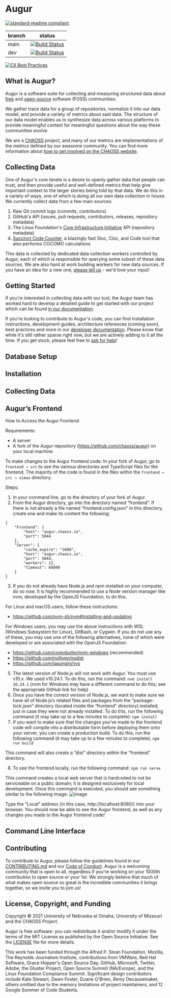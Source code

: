 # Augur

[![standard-readme compliant](https://img.shields.io/badge/standard--readme-OK-green.svg?style=flat-square)](https://github.com/RichardLitt/standard-readme)


branch | status
   --- | ---
  main | [![Build Status](https://travis-ci.com/chaoss/augur.svg?branch=main)](https://travis-ci.com/chaoss/augur)
   dev | [![Build Status](https://travis-ci.com/chaoss/augur.svg?branch=dev)](https://travis-ci.com/chaoss/augur)


[![CII Best Practices](https://bestpractices.coreinfrastructure.org/projects/2788/badge)](https://bestpractices.coreinfrastructure.org/projects/2788)

## What is Augur?

Augur is a software suite for collecting and measuring structured data
about [free](https://www.fsf.org/about/) and [open-source](https://opensource.org/docs/osd) software (FOSS) communities.

We gather trace data for a group of repositories, normalize
it into our data model, and provide a variety of metrics about said
data. The structure of our data model enables us to synthesize data
across various platforms to provide meaningful context for meaningful
questions about the way these communities evolve.

We are a [CHAOSS](https://chaoss.community) project, and many of our
metrics are implementations of the metrics defined by our awesome community. You
can find more information about [how to get involved on the CHAOSS website](https://chaoss.community/participate/).

## Collecting Data

One of Augur's core tenets is a desire to openly gather data that people can trust, and then provide useful and well-defined metrics that help give important context to the larger stories being told by that data. We do this in a variety of ways, one of which is doing all our own data collection in house. We currently collect data from a few main sources:

1. Raw Git commit logs (commits, contributors)
2. GitHub's API (issues, pull requests, contributors, releases, repository metadata)
3. The Linux Foundation's [Core Infrastructure Initiative](https://www.coreinfrastructure.org/) API (repository metadata)
4. [Succinct Code Counter](https://github.com/boyter/scc), a blazingly fast Sloc, Cloc, and Code tool that also performs COCOMO calculations

This data is collected by dedicated data collection workers controlled by Augur, each of which is responsible for querying some subset of these data sources. We are also hard at work building workers for new data sources. If you have an idea for a new one, [please tell us](https://github.com/chaoss/augur/issues/new?template=feature_request.md) - we'd love your input!


## Getting Started

If you're interested in collecting data with our tool, the Augur team has worked hard to develop a detailed guide to get started with our project which can be found [in our documentation](https://oss-augur.readthedocs.io/en/main/getting-started/toc.html).

If you're looking to contribute to Augur's code, you can find installation instructions, development guides, architecture references (coming soon), best practices and more in our [developer documentation](https://oss-augur.readthedocs.io/en/main/development-guide/toc.html). Please know that while it's still rather sparse right now,
but we are actively adding to it all the time. If you get stuck, please feel free to [ask for help](https://github.com/chaoss/augur/issues/new)!

## Database Setup

## Installation 

## Collecting Data

## Augur’s Frontend

How to Access the Augur Frontend

Requirements:
   - A server
   - A fork of the Augur repository (https://github.com/chaoss/augur) on your local machine

To make changes to the Augur frontend code:
In your fork of Augur, go to `frontend → src` to see the various directories and TypeScript files for the frontend.  The majority of the code is found in the files within the `frontend → src → views` directory.

Steps:
   1. In your command line, go to the directory of your fork of Augur.
   2. From the Augur directory, go into the directory named “frontend”. If there is not already a file named “frontend.config.json” in this directory, create one and make its content the following:
```
{
    "Frontend": {
        "host": "augur.chaoss.io",
        "port": 5044
    },
    "Server": {
        "cache_expire": "3600",
        "host": "augur.chaoss.io",
        "port": 5044,
        "workers": 12,
        "timeout": 60000
    }
}
```

   3. If you do not already have Node.js and npm installed on your computer, do so now.  It is highly recommended to use a Node version manager like nvm, developed by the OpenJS Foundation, to do this.

   For Linux and macOS users, follow these instructions:
   - https://github.com/nvm-sh/nvm#installing-and-updating

   For Windows users, you may use the above instructions with WSL (Windows Subsystem for Linux), GitBash, or Cygwin.  If you do not use any of these, you may use one of the following alternatives, none of which were developed or are associated with the OpenJS Foundation:
   - https://github.com/coreybutler/nvm-windows (recommended)
   - https://github.com/nullivex/nodist
   - https://github.com/jasongin/nvs
   5. The latest version of Node.js will not work with Augur.  You must use v10.x.  We used v10.24.1. To do this, run the command:  `nvm install 10.24.1` (nvm for Windows may have a different command to do this; see the appropriate GitHub link for help)
   6. Once you have the correct version of Node.js, we want to make sure we have all of Node.js’s related files and packages from the “package-lock.json” directory (located inside the “frontend” directory) installed, just in case they were not already installed.  To do this, run the following command (it may take up to a few minutes to complete):  `npm install`
   7. If you want to make sure that the changes you’ve made to the frontend code will compile into a distributable form before deploying them onto your server, you can create a production build.  To do this, run the following command (it may take up to a few minutes to complete):  `npm run build`
   
   This command will also create a “dist” directory within the “frontend” directory.
   
   8. To see the frontend locally, run the following command:  `npm run serve`

   This command creates a local web server that is hardcoded to not be serviceable on a public domain; it is designed exclusively for local development.  Once this command is  executed, you should see something similar to the following image:
   ![image](https://user-images.githubusercontent.com/70217139/144942802-44502075-0552-4237-94eb-ce00da490f7e.png)
   
   Type the “Local” address (in this case, http://localhost:8080/) into your browser.  You should now be able to see the Augur frontend, as well as any changes you made to the Augur frontend code!


## Command Line Interface

## Contributing

To contribute to Augur, please follow the guidelines found in our [CONTRIBUTING.md](CONTRIBUTING.md) and our [Code of Conduct](CODE_OF_CONDUCT.md). Augur is a welcoming community that is open to all, regardless if you're working on your 1000th contribution to open source or your 1st. We strongly believe that much of what makes open source so great is the incredible communities it brings together, so we invite you to join us!

## License, Copyright, and Funding

Copyright © 2021 University of Nebraska at Omaha, University of Missouri and the CHAOSS Project.

Augur is free software: you can redistribute it and/or modify it under the terms of the MIT License as published by the Open Source Initiative. See the [LICENSE](LICENSE) file for more details.

This work has been funded through the Alfred P. Sloan Foundation, Mozilla, The Reynolds Journalism Institute, contributions from VMWare, Red Hat Software, Grace Hopper's Open Source Day, GitHub, Microsoft, Twitter, Adobe, the Gluster Project, Open Source Summit (NA/Europe), and the Linux Foundation Compliance Summit. Significant design contributors include Kate Stewart, Dawn Foster, Duane O'Brien, Remy Decausemaker, others omitted due to the  memory limitations of project maintainers, and 12 Google Summer of Code Students.
